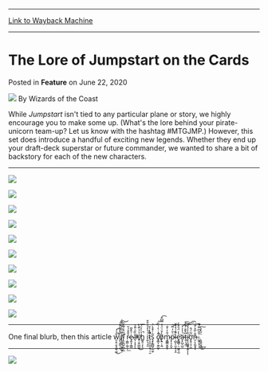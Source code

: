 
---
[Link to Wayback Machine](https://web.archive.org/web/20210615004542/https://magic.wizards.com/en/articles/archive/feature/lore-jumpstart-cards-2020-06-22?mc_cid=1ce4b9387c&mc_eid=e7a85b704d)

[_metadata_:wayback_url]:- "https://magic.wizards.com/en/articles/archive/feature/lore-jumpstart-cards-2020-06-22?mc_cid=1ce4b9387c&mc_eid=e7a85b704d"
[_metadata_:wayback_raw_url]:- "https://web.archive.org/web/20210615004542id_/https://magic.wizards.com/en/articles/archive/feature/lore-jumpstart-cards-2020-06-22?mc_cid=1ce4b9387c&mc_eid=e7a85b704d"
[_metadata_:wayback_capture_timestamp]:- "2021-06-15 00:45:42+00:00"
[_metadata_:publish_date]:- "2020-06-22"
[_metadata_:description]:- "Jumpstart doesn't have a story, per se. But that doesn't mean there aren't cards full of lore, and you can learn all about those new cards here!"
[_metadata_:generator]:- "Drupal 7 (http://drupal.org)"
---


The Lore of Jumpstart on the Cards
==================================



 Posted in **Feature**
 on June 22, 2020 






![](https://media.magic.wizards.com/styles/auth_small/public/images/person/wizards_author.jpg)
By Wizards of the Coast











While *Jumpstart* isn't tied to any particular plane or story, we highly encourage you to make some up. (What's the lore behind your pirate-unicorn team-up? Let us know with the hashtag #MTGJMP.) However, this set does introduce a handful of exciting new legends. Whether they end up your draft-deck superstar or future commander, we wanted to share a bit of backstory for each of the new characters.




---

![](https://media.wizards.com/2020/images/daily/M21_Preview_Plan_JumpStart_graphic_1_1920x1080.jpg)


![](https://media.wizards.com/2020/images/daily/M21_Preview_Plan_JumpStart_graphic_2_1920x1080.jpg)


![](https://media.wizards.com/2020/images/daily/M21_Preview_Plan_JumpStart_graphic_3_1920x1080.jpg)


![](https://media.wizards.com/2020/images/daily/M21_Preview_Plan_JumpStart_graphic_4_1920x1080.jpg)


![](https://media.wizards.com/2020/images/daily/M21_Preview_Plan_JumpStart_graphic_5_1920x1080.jpg)


![](https://media.wizards.com/2020/images/daily/M21_Preview_Plan_JumpStart_graphic_6_1920x1080.jpg)


![](https://media.wizards.com/2020/images/daily/M21_Preview_Plan_JumpStart_graphic_7_1920x1080.jpg)


![](https://media.wizards.com/2020/images/daily/M21_Preview_Plan_JumpStart_graphic_8_1920x1080.jpg)


![](https://media.wizards.com/2020/images/daily/M21_Preview_Plan_JumpStart_graphic_9_1920x1080.jpg)


![](https://media.wizards.com/2020/images/daily/M21_Preview_Plan_JumpStart_graphic_10_1920x1080.jpg)




---

One final blurb, then this article w̯͙̤̣̬͓̺̖͖̐̉́͘̚͘͜͡į̹̮̼͎̣̭̄̑̽̏͂͒́́͘l̸̢̘͇͉̯͓̰̬̦̊͗͂͑̌̔̄͊̇ľ̷̢̧̪̼̦̪̣̰̎̈̽͗͊̉̑̕͝ ŗ̷̲̪̹͚̠̦͒̂̊́̌͟e̵̡͍̞̹̳̳͗̍̂̌͂ă̶̛͉̣͓̞̏̋͗̎̄͛̕ͅͅć̸̟͔͍̪̪̱̉́̍͊̀͂͜h̳̭̠̩̙̠̔̀̓̈́̚͞ i̼̩͉̘̱͑͛̔̾̾̐̆t̷̛̹̝̫̤̰̤͉̹̜̮̃̃̒̉̆̚ş̞̙̳̺̠̳̼̠̅̇̍͒̽̀͝ c̸̨͇͕̮̼͖͋̇̇̀̇̍̃̆̚͠ͅǫ̸͍̣͕̰̀̍̌͗̈́̒̿͆͒͡ḿ̴̡̳͇̬̮̬̹̐̓͐̐͞p̷̨͕̝̫̦̈̇̋̓̿͘͝ļ̴̺̩̹̰͙̜̝̯͋̍̔̾̌̚e̟̳̻̹̠͖̭͉̰̔̒̈́̄͒̓͘̕ä̶̞̙̺̠̲̫́̓̓͐͟͡͡t̵͈̹͉̼͆͐̄̐̓͛͐͟͞i̷̡̧͖̰͉͓͍͂̓̍̉̐̕͞͠͡ͅͅͅớ̡̭̩͉̜͚͂̈́̂n̶̯͕͕̫̬̟̄̆̀̅̊̓͂͞ͅ.͖̭̮̞͎̍̃̃͆̿͛͊͟͜.͉͈̬̮̭͗́̓͐͢͠




---

![](https://media.wizards.com/2020/images/daily/M21_Preview_Plan_Pherexian_graphic_1_1920x1080.jpg)







